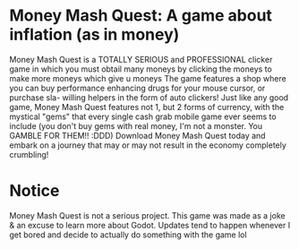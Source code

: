 # Money Mash Quest: A game about inflation (as in money)

Money Mash Quest is a TOTALLY SERIOUS and PROFESSIONAL clicker game in which you must obtail many moneys by clicking the moneys to make more moneys which give u moneys
The game features a shop where you can buy performance enhancing drugs for your mouse cursor, or purchase sla- willing helpers in the form of auto clickers!
Just like any good game, Money Mash Quest features not 1, but 2 forms of currency, with the mystical "gems" that every single cash grab mobile game ever seems to include (you don't buy gems with real money, I'm not a monster. You GAMBLE FOR THEM!! :DDD)
Download Money Mash Quest today and embark on a journey that may or may not result in the economy completely crumbling!

# Notice
Money Mash Quest is not a serious project. This game was made as a joke & an excuse to learn more about Godot. Updates tend to happen whenever I get bored and decide to actually do something with the game lol
